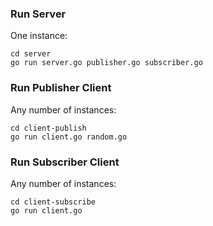 ### Run Server

One instance:

```shell
cd server
go run server.go publisher.go subscriber.go
```

### Run Publisher Client

Any number of instances:

```shell
cd client-publish
go run client.go random.go
```

### Run Subscriber Client

Any number of instances:

```shell
cd client-subscribe
go run client.go
```